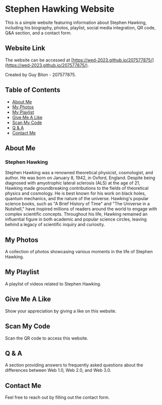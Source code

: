 # Stephen Hawking Website

This is a simple website featuring information about Stephen Hawking, including his biography, photos, playlist, social media integration, QR code, Q&A section, and a contact form.

## Website Link
The website can be accessed at [https://wed-2023.github.io/207577875/](https://wed-2023.github.io/207577875/).

Created by Guy Biton - 207577875.

## Table of Contents

- [About Me](#about)
- [My Photos](#photos)
- [My Playlist](#playlist)
- [Give Me A Like](#like)
- [Scan My Code](#qrcode)
- [Q & A](#qna)
- [Contact Me](#contact)

## About Me <a name="about"></a>

### Stephen Hawking

Stephen Hawking was a renowned theoretical physicist, cosmologist, and author. He was born on January 8, 1942, in Oxford, England. Despite being diagnosed with amyotrophic lateral sclerosis (ALS) at the age of 21, Hawking made groundbreaking contributions to the fields of theoretical physics and cosmology. He is best known for his work on black holes, quantum mechanics, and the nature of the universe. Hawking's popular science books, such as "A Brief History of Time" and "The Universe in a Nutshell," have inspired millions of readers around the world to engage with complex scientific concepts. Throughout his life, Hawking remained an influential figure in both academic and popular science circles, leaving behind a legacy of scientific inquiry and curiosity.

## My Photos <a name="photos"></a>

A collection of photos showcasing various moments in the life of Stephen Hawking.

## My Playlist <a name="playlist"></a>

A playlist of videos related to Stephen Hawking.

## Give Me A Like <a name="like"></a>

Show your appreciation by giving a like on this website.

## Scan My Code <a name="qrcode"></a>

Scan the QR code to access this website.

## Q & A <a name="qna"></a>

A section providing answers to frequently asked questions about the differences between Web 1.0, Web 2.0, and Web 3.0.

## Contact Me <a name="contact"></a>

Feel free to reach out by filling out the contact form.

